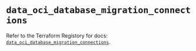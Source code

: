 # `data_oci_database_migration_connections`

Refer to the Terraform Registory for docs: [`data_oci_database_migration_connections`](https://registry.terraform.io/providers/oracle/oci/6.18.0/docs/data-sources/database_migration_connections).
